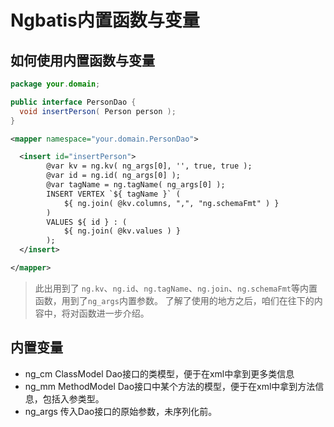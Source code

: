 # Ngbatis内置函数与变量

## 如何使用内置函数与变量
```java
package your.domain;

public interface PersonDao {
  void insertPerson( Person person );
}
```
```xml
<mapper namespace="your.domain.PersonDao">

  <insert id="insertPerson">
        @var kv = ng.kv( ng_args[0], '', true, true );
        @var id = ng.id( ng_args[0] );
        @var tagName = ng.tagName( ng_args[0] );
        INSERT VERTEX `${ tagName }` (
            ${ ng.join( @kv.columns, ",", "ng.schemaFmt" ) }
        )
        VALUES ${ id } : (
            ${ ng.join( @kv.values ) }
        );
  </insert>

</mapper>
```
> 此出用到了 `ng.kv`、`ng.id`、`ng.tagName`、`ng.join`、`ng.schemaFmt`等内置函数，用到了`ng_args`内置参数。
> 了解了使用的地方之后，咱们在往下的内容中，将对函数进一步介绍。


## 内置变量
- ng_cm ClassModel Dao接口的类模型，便于在xml中拿到更多类信息
- ng_mm MethodModel Dao接口中某个方法的模型，便于在xml中拿到方法信息，包括入参类型。
- ng_args 传入Dao接口的原始参数，未序列化前。
